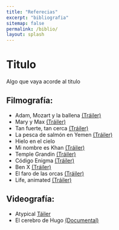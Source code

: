 ```yaml
---       
title: "Referecias"
excerpt: "bibliografia"
sitemap: false
permalink: /biblio/
layout: splash
---
```

# Titulo

Algo que vaya acorde al titulo


## Filmografía: 

- Adam, Mozart y la ballena [(Tráiler)][Adam] 
- Mary y Max [(Tráiler)][Mary]
- Tan fuerte, tan cerca [(Tráiler)][Tan]
- La pesca de salmón en Yemen [(Tráiler)][Pesca]
- Hielo en el cielo
- Mi nombre es Khan [(Tráiler)][Khan]
- Temple Grandin [(Tráiler)][Temple]
- Código Enigma [(Tráiler)][Enigma]
- Ben X [(Tráiler)][Ben]
- El faro de las orcas [(Tráiler)][Orcas]
- Life, animated [(Tráiler)][Life]

## Videografía: 

- Atypical [Táiler][Atypical]
- El cerebro de Hugo [(Documental)][Hugo]

[Adam]: https://www.youtube.com/watch?v=V9DXEblRwrY
[Mary]: https://www.youtube.com/watch?v=HxwGjoeiJHw
[Tan]: https://youtu.be/2fl-uzndXFI
[Pesca]: https://youtu.be/GvsL4piiWt0
[Khan]: https://youtu.be/_N0OUubSN-E
[Temple]: https://www.youtube.com/watch?v=2ywUeDqD0jM&t=80s
[Enigma]: https://youtu.be/zXKHGaRxQaE
[Ben]: https://youtu.be/nAiufwSyMPs
[Orcas]: https://youtu.be/uLPgwsI0WKA
[Life]: https://youtu.be/4n7fosK9UyY

[Atypical]: https://youtu.be/cSN01JRM6Ew
[Hugo]: https://www.youtube.com/watch?v=bvoRtOTuH6c
